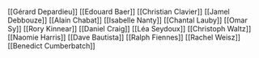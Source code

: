 [[Gérard Depardieu]]
[[Edouard Baer]]
[[Christian Clavier]]
[[Jamel Debbouze]]
[[Alain Chabat]]
[[Isabelle Nanty]]
[[Chantal Lauby]]
[[Omar Sy]]
[[Rory Kinnear]]
[[Daniel Craig]]
[[Léa Seydoux]]
[[Christoph Waltz]]
[[Naomie Harris]]
[[Dave Bautista]]
[[Ralph Fiennes]]
[[Rachel Weisz]]
[[Benedict Cumberbatch]]
